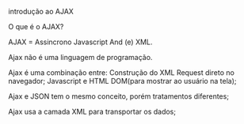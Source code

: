 introdução ao AJAX

O que é o AJAX?

AJAX = Assincrono Javascript And (e) XML.

Ajax não é uma linguagem de programação.

Ajax é uma combinação entre:
Construção do XML Request direto no navegador;
Javascript e HTML DOM(para mostrar ao usuário na tela);

Ajax e JSON tem o mesmo conceito, porém tratamentos diferentes;

Ajax usa a camada XML para transportar os dados;